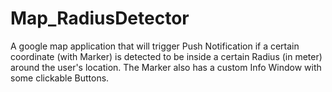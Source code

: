 # Map_RadiusDetector
A google map application that will trigger Push Notification if a certain coordinate (with Marker) is detected to be inside a certain Radius (in meter) around the user's location. The Marker also has a custom Info Window with some clickable Buttons.
